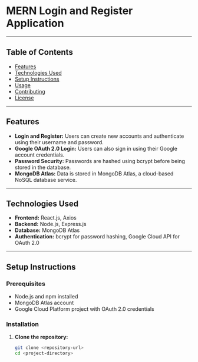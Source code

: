 # MERN Login and Register Application



---

## Table of Contents

- [Features](#features)
- [Technologies Used](#technologies-used)
- [Setup Instructions](#setup-instructions)
- [Usage](#usage)
- [Contributing](#contributing)
- [License](#license)

---

## Features

- **Login and Register:** Users can create new accounts and authenticate using their username and password.
- **Google OAuth 2.0 Login:** Users can also sign in using their Google account credentials.
- **Password Security:** Passwords are hashed using bcrypt before being stored in the database.
- **MongoDB Atlas:** Data is stored in MongoDB Atlas, a cloud-based NoSQL database service.

---

## Technologies Used

- **Frontend:** React.js, Axios
- **Backend:** Node.js, Express.js
- **Database:** MongoDB Atlas
- **Authentication:** bcrypt for password hashing, Google Cloud API for OAuth 2.0

---

## Setup Instructions

### Prerequisites

- Node.js and npm installed
- MongoDB Atlas account
- Google Cloud Platform project with OAuth 2.0 credentials

### Installation

1. **Clone the repository:**

   ```bash
   git clone <repository-url>
   cd <project-directory>



